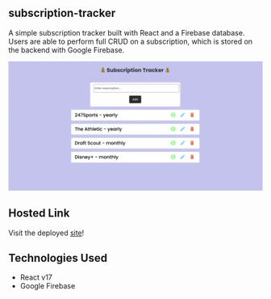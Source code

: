 ## subscription-tracker
A simple subscription tracker built with React and a Firebase database. Users are able to perform full CRUD on a subscription, which is stored on the backend with Google Firebase.

![](https://github.com/mtoth003/react-portfolio/blob/main/public/subscriptiontracker.png)

## Hosted Link
Visit the deployed [site](https://subscription-tracker-9fc70.web.app/)!

## Technologies Used
* React v17
* Google Firebase

